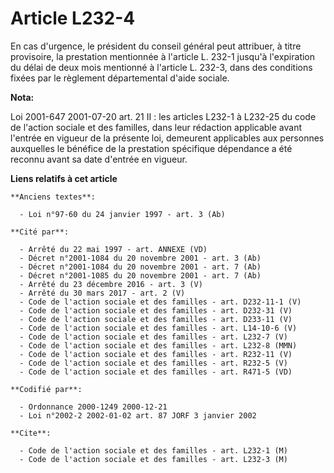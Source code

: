 # Article L232-4

En cas d'urgence, le président du conseil général peut attribuer, à titre provisoire, la prestation mentionnée à l'article L.
232-1 jusqu'à l'expiration du délai de deux mois mentionné à l'article L. 232-3, dans des conditions fixées par le règlement
départemental d'aide sociale.

**Nota:**

Loi 2001-647 2001-07-20 art. 21 II : les articles L232-1 à L232-25 du code de l'action sociale et des familles, dans leur
rédaction applicable avant l'entrée en vigueur de la présente loi, demeurent applicables aux personnes auxquelles le bénéfice
de la prestation spécifique dépendance a été reconnu avant sa date d'entrée en vigueur.

**Liens relatifs à cet article**

	**Anciens textes**:

	  - Loi n°97-60 du 24 janvier 1997 - art. 3 (Ab)

	**Cité par**:

	  - Arrêté du 22 mai 1997 - art. ANNEXE (VD)
	  - Décret n°2001-1084 du 20 novembre 2001 - art. 3 (Ab)
	  - Décret n°2001-1084 du 20 novembre 2001 - art. 7 (Ab)
	  - Décret n°2001-1085 du 20 novembre 2001 - art. 7 (Ab)
	  - Arrêté du 23 décembre 2016 - art. 3 (V)
	  - Arrêté du 30 mars 2017 - art. 2 (V)
	  - Code de l'action sociale et des familles - art. D232-11-1 (V)
	  - Code de l'action sociale et des familles - art. D232-31 (V)
	  - Code de l'action sociale et des familles - art. D233-11 (V)
	  - Code de l'action sociale et des familles - art. L14-10-6 (V)
	  - Code de l'action sociale et des familles - art. L232-7 (V)
	  - Code de l'action sociale et des familles - art. L232-8 (MMN)
	  - Code de l'action sociale et des familles - art. R232-11 (V)
	  - Code de l'action sociale et des familles - art. R232-5 (V)
	  - Code de l'action sociale et des familles - art. R471-5 (VD)

	**Codifié par**:

	  - Ordonnance 2000-1249 2000-12-21
	  - Loi n°2002-2 2002-01-02 art. 87 JORF 3 janvier 2002

	**Cite**:

	  - Code de l'action sociale et des familles - art. L232-1 (M)
	  - Code de l'action sociale et des familles - art. L232-3 (M)
